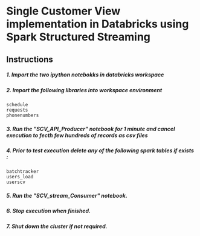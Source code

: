 # Single Customer View implementation in Databricks using Spark Structured Streaming

## Instructions
#####  1. Import the two ipython notebokks in databricks workspace
#####  2. Import the following libraries into workspace environment
    schedule
    requests
    phonenumbers
#####  3. Run the "SCV_API_Producer" notebook for 1 minute and cancel execution to fecth few hundreds of records as csv files
#####  4. Prior to test execution delete any of the following spark tables if exists : 
    batchtracker
    users_load
    userscv
#####  5. Run the "SCV_stream_Consumer" notebook.
#####  6. Stop execution when finished.
#####  7. Shut down the cluster if not required.
